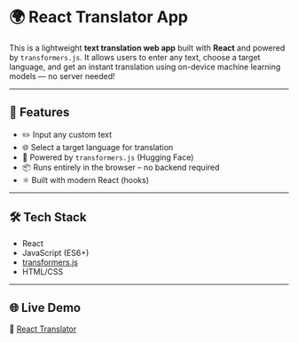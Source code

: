 # 🌍 React Translator App

This is a lightweight **text translation web app** built with **React** and powered by `transformers.js`. It allows users to enter any text, choose a target language, and get an instant translation using on-device machine learning models — no server needed!

---

## 🚀 Features

- ✏️ Input any custom text
- 🌐 Select a target language for translation
- 🤖 Powered by `transformers.js` (Hugging Face)
- 📦 Runs entirely in the browser – no backend required
- ⚛️ Built with modern React (hooks)

---

## 🛠 Tech Stack

- React
- JavaScript (ES6+)
- [transformers.js](https://xenova.github.io/transformers.js/)
- HTML/CSS

---

## 🌐 Live Demo

🔗 [React Translator](https://react-translator-beta.vercel.app/)

